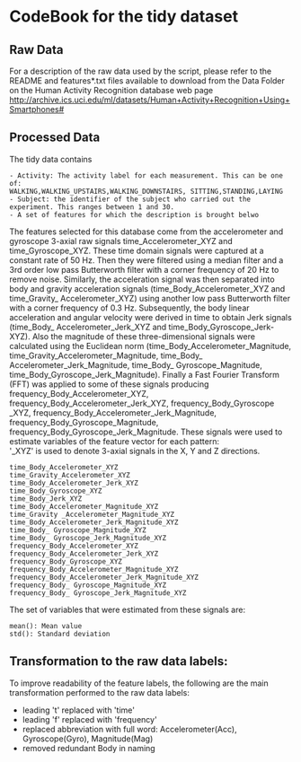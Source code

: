 CodeBook for the tidy dataset
==============================

Raw Data
-----------------
For a description of the raw data used by the script, please refer to the README and features*.txt files available to download from the Data Folder on the Human Activity Recognition database web page
http://archive.ics.uci.edu/ml/datasets/Human+Activity+Recognition+Using+Smartphones#

Processed Data
-----------------
The tidy data contains
```
- Activity: The activity label for each measurement. This can be one of: 
WALKING,WALKING_UPSTAIRS,WALKING_DOWNSTAIRS, SITTING,STANDING,LAYING
- Subject: the identifier of the subject who carried out the experiment. This ranges between 1 and 30.
- A set of features for which the description is brought belwo
```
The features selected for this database come from the accelerometer and gyroscope 3-axial raw signals time_Accelerometer_XYZ and time_Gyroscope_XYZ. These time domain signals were captured at a constant rate of 50 Hz. Then they were filtered using a median filter and a 3rd order low pass Butterworth filter with a corner frequency of 20 Hz to remove noise. Similarly, the acceleration signal was then separated into body and gravity acceleration signals (time_Body_Accelerometer_XYZ and time_Gravity_ Accelerometer_XYZ) using another low pass Butterworth filter with a corner frequency of 0.3 Hz. 
Subsequently, the body linear acceleration and angular velocity were derived in time to obtain Jerk signals (time_Body_ Accelerometer_Jerk_XYZ and time_Body_Gyroscope_Jerk-XYZ). Also the magnitude of these three-dimensional signals were calculated using the Euclidean norm (time_Body_Accelerometer_Magnitude, time_Gravity_Accelerometer_Magnitude, time_Body_ Accelerometer_Jerk_Magnitude, time_Body_ Gyroscope_Magnitude, time_Body_Gyroscope_Jerk_Magnitude). 
Finally a Fast Fourier Transform (FFT) was applied to some of these signals producing frequency_Body_Accelerometer_XYZ, frequency_Body_Accelerometer_Jerk_XYZ, frequency_Body_Gyroscope _XYZ, frequency_Body_Accelerometer_Jerk_Magnitude, frequency_Body_Gyroscope_Magnitude, frequency_Body_Gyroscope_Jerk_Magnitude. 
These signals were used to estimate variables of the feature vector for each pattern:  
'_XYZ' is used to denote 3-axial signals in the X, Y and Z directions.
```
time_Body_Accelerometer_XYZ
time_Gravity_Accelerometer_XYZ
time_Body_Accelerometer_Jerk_XYZ
time_Body_Gyroscope_XYZ
time_Body_Jerk_XYZ
time_Body_Accelerometer_Magnitude_XYZ
time_Gravity _Accelerometer_Magnitude_XYZ
time_Body_Accelerometer_Jerk_Magnitude_XYZ
time_Body_ Gyroscope_Magnitude_XYZ
time_Body_ Gyroscope_Jerk_Magnitude_XYZ
frequency_Body_Accelerometer_XYZ
frequency_Body_Accelerometer_Jerk_XYZ
frequency_Body_Gyroscope_XYZ
frequency_Body_Accelerometer_Magnitude_XYZ
frequency_Body_Accelerometer_Jerk_Magnitude_XYZ
frequency_Body_ Gyroscope_Magnitude_XYZ
frequency_Body_ Gyroscope_Jerk_Magnitude_XYZ
```
The set of variables that were estimated from these signals are: 
```
mean(): Mean value
std(): Standard deviation
```
Transformation to the raw data labels:
--------------------------------------
To improve readability of the feature labels, the following are the main transformation performed to the raw data labels:
- leading 't' replaced with 'time'
- leading 'f' replaced with 'frequency'
- replaced abbreviation with full word: Accelerometer(Acc), Gyroscope(Gyro), Magnitude(Mag)
- removed redundant Body in naming

